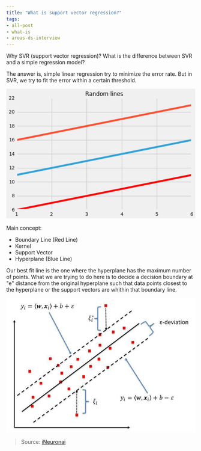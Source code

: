 ```yaml
---
title: "What is support vector regression?"
tags:
- all-post
- what-is
- areas-ds-interview
---
```


Why SVR (support vector regression)? What is the difference between SVR and a simple regression model?

The answer is, simple linear regression try to minimize the error rate. But in SVR, we try to fit the error within a certain threshold.

![](images/support-vector-regression-1.png)

Main concept:
- Boundary Line (Red Line)
- Kernel
- Support Vector
- Hyperplane (Blue Line)

Our best fit line is the one where the hyperplane has the maximum number of points. What we are trying to do here is to decide a decision boundary at "e" distance from the original hyperplane such that data points closest to the hyperplane or the support vectors are whithin that boundary line.


![](images/support-vector-regression-2.png)

> Source: [iNeuronai](https://github.com/iNeuronai/interview-question-data-science-)